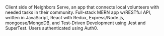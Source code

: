 Client side of Neighbors Serve, an app that connects local volunteers with needed tasks in their community. Full-stack MERN app w/RESTful API, written in JavaScript, React with Redux, Express/Node.js, mongoose/MongoDB, and Test-Driven Development using Jest and SuperTest. Users authenticated using Auth0.

